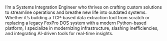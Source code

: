 I’m a Systems Integration Engineer who thrives on crafting custom solutions to streamline operations and breathe new life into outdated systems.
Whether it’s building a TCP-based data extraction tool from scratch or replacing a legacy FoxPro DOS system with a modern Python-based platform, I specialize in modernizing infrastructure, slashing inefficiencies, and integrating AI-driven tools for real-time insights.

